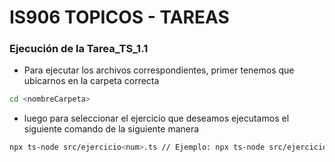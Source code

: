 # IS906 TOPICOS - TAREAS 

### Ejecución de la Tarea_TS_1.1
- Para ejecutar los archivos correspondientes, primer tenemos que ubicarnos en la carpeta correcta

```bash
cd <nombreCarpeta> 
```

- luego para seleccionar el ejercicio que deseamos ejecutamos el siguiente comando de la siguiente manera

```bash
npx ts-node src/ejercicio<num>.ts // Ejemplo: npx ts-node src/ejercicio1.ts
```
